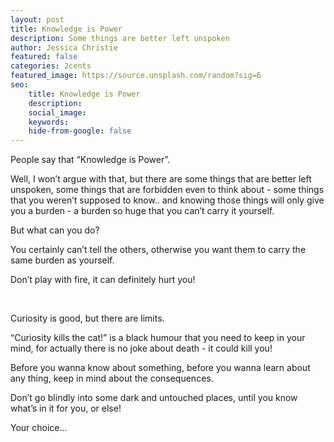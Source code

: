```yaml
---
layout: post
title: Knowledge is Power
description: Some things are better left unspoken
author: Jessica Christie
featured: false
categories: 2cents
featured_image: https://source.unsplash.com/random?sig=6
seo:
    title: Knowledge is Power
    description:
    social_image:
    keywords:
    hide-from-google: false
---
```

People say that “Knowledge is Power”.

Well, I won’t argue with that, but there are some things that are better left unspoken, some things that are forbidden even to think about - some things that you weren’t supposed to know.. and knowing those things will only give you a burden - a burden so huge that you can’t carry it yourself.

But what can you do?

You certainly can’t tell the others, otherwise you want them to carry the same burden as yourself.

Don’t play with fire, it can definitely hurt you\!

&nbsp;

Curiosity is good, but there are limits.

“Curiosity kills the cat\!” is a black humour that you need to keep in your mind, for actually there is no joke about death - it could kill you\!

Before you wanna know about something, before you wanna learn about any thing, keep in mind about the consequences.

Don’t go blindly into some dark and untouched places, until you know what’s in it for you, or else\!

Your choice…
